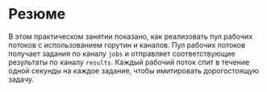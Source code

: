 # Резюме

В этом практическом занятии показано, как реализовать пул рабочих потоков с использованием горутин и каналов. Пул рабочих потоков получает задания по каналу `jobs` и отправляет соответствующие результаты по каналу `results`. Каждый рабочий поток спит в течение одной секунды на каждое задание, чтобы имитировать дорогостоящую задачу.
